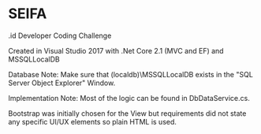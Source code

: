 # SEIFA
.id Developer Coding Challenge

Created in Visual Studio 2017 with .Net Core 2.1 (MVC and EF) and MSSQLLocalDB

Database Note: Make sure that (localdb)\MSSQLLocalDB exists in the "SQL Server Object Explorer" Window.

Implementation Note: Most of the logic can be found in DbDataService.cs.

Bootstrap was initially chosen for the View but requirements did not state any specific UI/UX elements so plain HTML is used.

